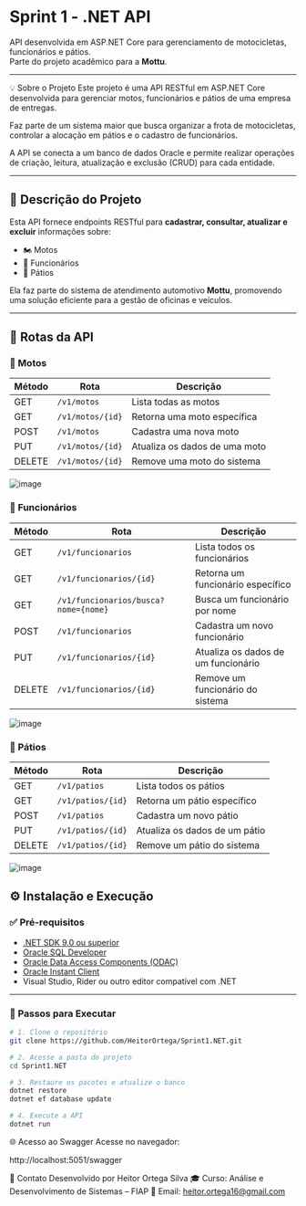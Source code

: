 # Sprint 1 - .NET API

API desenvolvida em ASP.NET Core para gerenciamento de motocicletas, funcionários e pátios.  
Parte do projeto acadêmico para a **Mottu**.

---

💡 Sobre o Projeto
Este projeto é uma API RESTful em ASP.NET Core desenvolvida para gerenciar motos, funcionários e pátios de uma empresa de entregas.

Faz parte de um sistema maior que busca organizar a frota de motocicletas, controlar a alocação em pátios e o cadastro de funcionários.

A API se conecta a um banco de dados Oracle e permite realizar operações de criação, leitura, atualização e exclusão (CRUD) para cada entidade.

---

## 📌 Descrição do Projeto

Esta API fornece endpoints RESTful para **cadastrar, consultar, atualizar e excluir** informações sobre:

- 🏍️ Motos  
- 👷 Funcionários  
- 🏢 Pátios  

Ela faz parte do sistema de atendimento automotivo **Mottu**, promovendo uma solução eficiente para a gestão de oficinas e veículos.

---

## 🔗 Rotas da API

### 📍 Motos

| Método | Rota             | Descrição                            |
|--------|------------------|-----------------------------------   |
| GET    | `/v1/motos`       | Lista todas as motos                |
| GET    | `/v1/motos/{id}`  | Retorna uma moto específica         |
| POST   | `/v1/motos`       | Cadastra uma nova moto              |
| PUT    | `/v1/motos/{id}`  | Atualiza os dados de uma moto       |
| DELETE | `/v1/motos/{id}`  | Remove uma moto do sistema          |

![image](https://github.com/user-attachments/assets/8c907b04-c2e7-4154-a79e-00d80cf123f5)


### 📍 Funcionários

| Método | Rota                                 | Descrição                             |
|--------|--------------------------------------|-------------------------------------- |
| GET    | `/v1/funcionarios`                    | Lista todos os funcionários          |
| GET    | `/v1/funcionarios/{id}`               | Retorna um funcionário específico    |
| GET    | `/v1/funcionarios/busca?nome={nome}`  | Busca um funcionário por nome        |
| POST   | `/v1/funcionarios`                    | Cadastra um novo funcionário         |
| PUT    | `/v1/funcionarios/{id}`               | Atualiza os dados de um funcionário  |
| DELETE | `/v1/funcionarios/{id}`               | Remove um funcionário do sistema     |

![image](https://github.com/user-attachments/assets/882c795e-5d4b-4c7e-9728-d6d94685c043)


### 📍 Pátios

| Método | Rota             | Descrição                             |
|--------|------------------|-----------------------------------    |
| GET    | `/v1/patios`       | Lista todos os pátios               |
| GET    | `/v1/patios/{id}`  | Retorna um pátio específico         |
| POST   | `/v1/patios`       | Cadastra um novo pátio              |
| PUT    | `/v1/patios/{id}`  | Atualiza os dados de um pátio       |
| DELETE | `/v1/patios/{id}`  | Remove um pátio do sistema          |

![image](https://github.com/user-attachments/assets/a46272e3-5165-4737-a50f-1da361677a25)


## ⚙️ Instalação e Execução

### ✅ Pré-requisitos

- [.NET SDK 9.0 ou superior](https://dotnet.microsoft.com/en-us/download)
- [Oracle SQL Developer](https://www.oracle.com/database/sqldeveloper/)
- [Oracle Data Access Components (ODAC)](https://www.oracle.com/database/technologies/dotnet-odacdeploy-downloads.html)
- [Oracle Instant Client](https://www.oracle.com/database/technologies/instant-client/downloads.html)
- Visual Studio, Rider ou outro editor compatível com .NET

---

### 🚀 Passos para Executar

```bash
# 1. Clone o repositório
git clone https://github.com/HeitorOrtega/Sprint1.NET.git

# 2. Acesse a pasta do projeto
cd Sprint1.NET

# 3. Restaure os pacotes e atualize o banco
dotnet restore
dotnet ef database update

# 4. Execute a API
dotnet run
```

🌐 Acesso ao Swagger
Acesse no navegador:

http://localhost:5051/swagger




👤 Contato
Desenvolvido por Heitor Ortega Silva
🎓 Curso: Análise e Desenvolvimento de Sistemas – FIAP
📧 Email: heitor.ortega16@gmail.com


